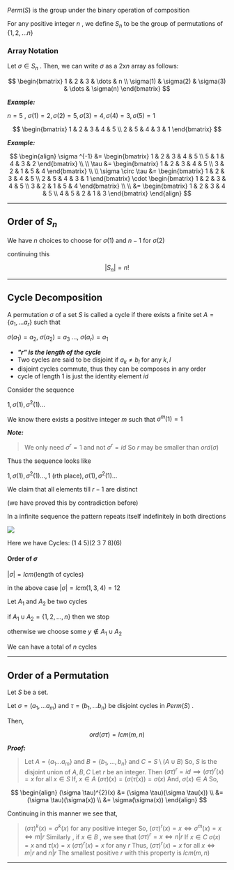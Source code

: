 $Perm(S)$ is the group under the binary operation of composition

For any positive integer $n$ , we define $S_{n}$ to be the group of permutations of $\{1, 2, \dots n \}$

### Array Notation

Let $\sigma \in S_{n}$ . Then, we can write $\sigma$ as a $2$x$n$ array as follows:

$$
\begin{bmatrix}
1 & 2 & 3 & \dots & n  \\
\sigma(1) & \sigma(2) & \sigma(3) & \dots & \sigma(n)
\end{bmatrix}
$$

***Example:***

$n=5$ , $\sigma(1)=2 , \sigma(2) = 5 , \sigma(3) = 4, \sigma(4) = 3 , \sigma(5) = 1$

$$
\begin{bmatrix}
1 & 2 & 3 & 4 & 5 \\
2 & 5 & 4 & 3 & 1
\end{bmatrix}
$$

***Example:***

$$
\begin{align}
\sigma ^{-1} &=
\begin{bmatrix}
1  & 2 & 3  & 4  & 5 \\
5  &  1  & 4  &  3  & 2
\end{bmatrix} \\ \\
\tau &= 
\begin{bmatrix}
1  & 2  & 3  & 4  &  5 \\
3  & 2  & 1  & 5  & 4
\end{bmatrix} \\ \\
\sigma \circ \tau &=
\begin{bmatrix}
1  & 2  & 3  & 4  & 5 \\
2  & 5  & 4  & 3  & 1
\end{bmatrix}
\cdot
\begin{bmatrix}
1  & 2  & 3  & 4  & 5  \\
3  & 2  & 1  & 5  & 4
\end{bmatrix} \\ \\
&=
\begin{bmatrix}
1  & 2  & 3  & 4  & 5 \\
4  & 5  & 2  & 1  & 3
\end{bmatrix}
\end{align}
$$

----

## Order of $S_{n}$

We have $n$ choices to choose for $\sigma(1)$ and $n-1$ for $\sigma(2)$

continuing this

$$
|S_{n}| = n!
$$

---

## Cycle Decomposition

A permutation $\sigma$ of a set $S$ is called a cycle if there exists a finite set $A = \{ a_{1} , \dots a_{r} \}$ such that 

$\sigma(a_{1}) = a_{2} , \:\sigma(a_{2}) = a_{3} \:\dots , \:\sigma(a_{r}) = a_{1}$

- ***"$r$" is the length of the cycle***
- Two cycles are said to be disjoint if $a_{k} \neq b_{l}$  for any $k , l$
- disjoint cycles commute, thus they can be composes in any order
- cycle of length $1$ is just the identity element $id$

Consider the sequence 

$1, \sigma(1), \sigma^{2}(1) \dots$ 

We know there exists a positive integer $m$ such that $\sigma^{m}(1) = 1$

***Note:*** 

> We only need $\sigma^{r} =1$ 
> and not $\sigma^{r} = id$
> So $r$ may be smaller than $ord(\sigma)$

Thus the sequence looks like 

$1 , \sigma(1) , \sigma ^{2}(1) \dots , 1 \text{ (rth place)} , \sigma(1) , \sigma ^{2}(1) \dots$

We claim that all elements till $r-1$ are distinct

(we have proved this by contradiction before)

In a infinite sequence the pattern repeats itself indefinitely in both directions

![](https://i.imgur.com/XWPmmIo.png)

Here we have Cycles: $(1 \: 4 \: 5)(2 \: 3 \:7 \:8)(6)$

#### Order of $\sigma$

$|\sigma| = lcm(\text{length of cycles})$

in the above case $|\sigma| = lcm(1,3,4) = 12$

Let $A_{1}$ and $A_{2}$ be two cycles

if $A_{1} \cup A_{2} = \{ 1, 2,\dots ,n \}$ then we stop

otherwise we choose some $y \notin A_{1} \cup A_{2}$ 

We can have a total of $n$ cycles

---

## Order of a Permutation

Let $S$ be a set.

Let $\sigma = (a_{1} , \dots a_{m})$  and $\tau = (b_{1} , \dots b_{n})$  be disjoint cycles in $Perm(S)$ .

Then,

$$
ord(\sigma \tau) = lcm(m ,n)
$$

***Proof:***

> Let $A = \{ a_{1}\dots a_{m}\}$  and $B = \{b_{1},\dots , b_{n} \}$  and $C = S \setminus (A \cup B )$
> So, $S$ is the disjoint union of $A , B ,C$
> Let $r$ be an integer.
> Then
> 	$(\sigma \tau)^{r} = id \implies (\sigma \tau)^{r}(x) = x$     for all $x \in S$
> If, $x \in A$
> 	$(\sigma \tau)(x) = (\sigma (\tau(x)) = \sigma(x)$
> And,  $\sigma(x) \in A$
> So,

$$
\begin{align}
(\sigma \tau)^{2}(x) &= (\sigma \tau)(\sigma \tau(x)) \\
&=(\sigma \tau)(\sigma(x)) \\
&= \sigma(\sigma(x))
\end{align}
$$

  Continuing in this manner we see that,

>$(\sigma \tau)^{k}(x) = \sigma ^{k}(x)$
>for any positive integer 
>So, 
>	$(\sigma \tau)^{r}(x) = x \iff \sigma ^{m}(x) = x \iff m |r$
>Similarly , if $x \in B$ , we see that
>	$(\sigma \tau)^{r} = x \iff n |r$
>If $x \in C$
>	$\sigma(x) = x$  and  $\tau(x)=x$
>	$(\sigma \tau)^{r}(x)=x$       for any $r$
>Thus,
>	$(\sigma \tau)^{r}(x)=x$   for all $x \iff m|r$  and  $n|r$
>	The smallest positive $r$ with this property is $lcm(m,n)$

----

